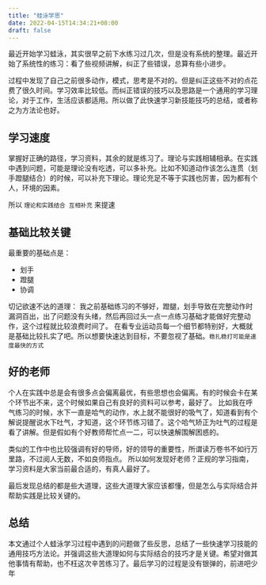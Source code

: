 ```yaml
---
title: "蛙泳学思"
date: 2022-04-15T14:34:21+08:00
draft: false
---
```


最近开始学习蛙泳，其实很早之前下水练习过几次，但是没有系统的整理。最近开始了系统性的练习：看了些视频讲解，纠正了些错误，总算有些小进步。

过程中发现了自己之前很多动作，模式，思考是不对的。但是纠正这些不对的点花费了很久时间。学习效率比较低。而纠正错误的技巧以及思路是一个通用的学习理论，对于工作，生活应该都适用。所以做了此快速学习新技能技巧的总结，或者称之为方法论也好。

## 学习速度
掌握好正确的路径，学习资料，其余的就是练习了。理论与实践相辅相承。在实践中遇到问题，可能是理论没有吃透，可以多补充。比如不知道动作该怎么连贯（划手蹬腿结合）的时候，可以补充下理论。理论充足不等于实践也厉害，因为都有个人，环境的因素。

所以 `理论和实践结合 互相补充` 来提速
## 基础比较关键
最重要的基础点是：
* 划手
* 蹬腿
* 协调

切记欲速不达的道理： 我之前基础练习的不够好，蹬腿，划手导致在完整动作时漏洞百出，出了问题没有头绪，然后再回过头一点一点练习基础才能做好完整动作，这个过程就比较浪费时间了。
在看专业运动员每一个细节都特别好，大概就是基础比较扎实了吧。所以想要快速达到目标，不要忽视了基础。`稳扎稳打可能是速度最快的方式`
## 好的老师
个人在实践中总是会有很多点会偏离最优，有些思想也会偏离。有的时候会卡在某个环节出不来，这个时候如果自己有良好的资料可以参考，最好了。
比如我在呼气练习的时候，水下一直是哈气的动作，水上就不能很好的吸气了，知道看到有个解说提醒说水下吐气，才知道，这个环节练习错了。这个哈气矫正为吐气的过程是看了讲解。但是假如有个好教师帮忙点一二，可以快速解围解困惑的。

类似的工作中也比较强调有好的导师，好的领导的重要性，所谓读万卷书不如行万里路，不过阅人无数，不如良师指点。
所以如何发现好老师？正规的学习指南，学习资料是大家当前最合适的，有真人最好了。

最后发现总结的都是些大道理，这些大道理大家应该都懂，但是怎么与实际结合并帮助实践是比较关键的。

## 总结
本文通过个人蛙泳学习过程中遇到的问题做了些反思，总结了一些快速学习技能的通用技巧方法论。并强调这些大道理如何与实际结合的技巧才是关键。希望对做其他事情有帮助，也不枉这次辛苦练习了。最后学习的过程是没有银弹的，前进吧少年